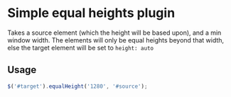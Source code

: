 # Simple equal heights plugin

Takes a source element (which the height will be based upon), and a min window width. The elements will only be equal heights beyond that width, else the target element will be set to `height: auto`

## Usage

```javascript
$('#target').equalHeight('1280', '#source');
```
